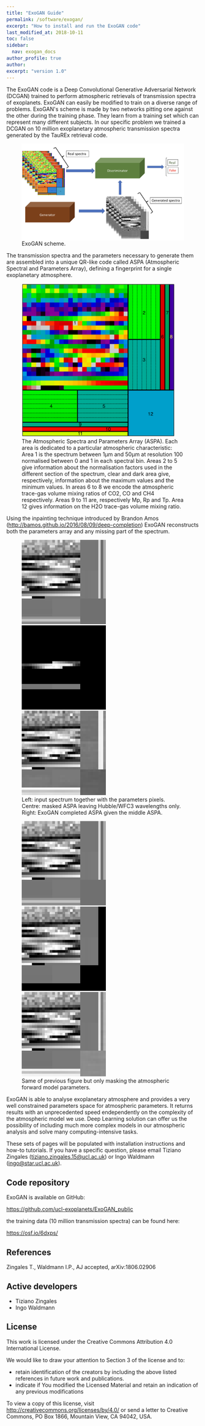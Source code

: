 ```yaml
---
title: "ExoGAN Guide"
permalink: /software/exogan/
excerpt: "How to install and run the ExoGAN code"
last_modified_at: 2018-10-11
toc: false
sidebar:
  nav: exogan_docs
author_profile: true
author: 
excerpt: "version 1.0"
---
```


The ExoGAN code is a Deep Convolutional Generative Adversarial Network (DCGAN) trained to perform atmospheric retrievals of transmission spectra of exoplanets. ExoGAN can easily be modified to train on a diverse range of problems.
ExoGAN's scheme is made by two networks pitting one against the other during the training phase. They learn from a training set which can represent many different subjects. In our specific problem we trained a DCGAN on 10 million exoplanetary atmospheric transmission spectra generated by the TauREx retrieval code.

<figure>
	 <img src="../../assets/images/gan_schema.png" alt="ganschema" style="float: left; margin: auto;" />
     <figcaption>ExoGAN scheme.</figcaption>
</figure>

The transmission spectra and the parameters necessary to generate them are assembled into a unique QR-like code called ASPA (Atmospheric Spectral and Parameters Array), defining a fingerprint for a single exoplanetary atmosphere.


<figure>
	 <img src="../../assets/images/train_image2.png" alt="train_image" style="margin: auto;width:400px;height:400px;"/>
     <figcaption>The Atmospheric Spectra and Parameters Array (ASPA). Each area is dedicated to a particular atmospheric characteristic: Area 1 is the spectrum between 1µm and 50µm at resolution 100 normalised between 0 and 1 in each spectral bin. Areas 2 to 5 give information about the normalisation factors used in the different section of the spectrum, clear and dark area give, respectively, information about the maximum values and the minimum values. In areas 6 to 8 we encode the atmospheric trace-gas volume mixing ratios of CO2, CO and CH4 respectively. Areas 9 to 11 are, respectively Mp, Rp and Tp. Area 12 gives information on the H2O trace-gas volume mixing ratio.</figcaption>
</figure>

Using the inpainting technique introduced by Brandon Amos (<http://bamos.github.io/2016/08/09/deep-completion>) ExoGAN reconstructs both the parameters array and any missing part of the spectrum. 

<figure>
	 <img src="../../assets/images/before_par.png" alt="beforew" style="margin: auto;width:220px;height:220px;"/>
	 <img src="../../assets/images/masked_wfc3.png" alt="maskedw" style="margin: auto;width:220px;height:220px;"/>
	 <img src="../../assets/images/predicted_wfc3.png" alt="predictedw" style="margin: auto;width:220px;height:220px;"/>
     <figcaption> Left: input spectrum together with the parameters pixels. Centre: masked ASPA leaving Hubble/WFC3 wavelengths only. Right: ExoGAN completed ASPA given the middle ASPA.</figcaption>
</figure>

<figure>
	 <img src="../../assets/images/before_par.png" alt="beforepar" style="margin: auto;width:220px;height:220px;"/>
	 <img src="../../assets/images/masked_par.png" alt="maskedpar" style="margin: auto;width:220px;height:220px;"/>
	 <img src="../../assets/images/predicted_par.png" alt="predictedpar" style="margin: auto;width:220px;height:220px;"/>
     <figcaption> Same of previous figure but only masking the atmospheric forward model parameters.</figcaption>
</figure>

ExoGAN is able to analyse exoplanetary atmosphere and provides a very well constrained parameters space for atmospheric parameters. It returns results with an unprecedented speed endependently on the complexity of the atmospheric model we use. Deep Learning solution can offer us the possibility of including much more complex models in our atmospheric analysis and solve many computing-intensive tasks.

These sets of pages will be populated with installation instructions and how-to tutorials. If you have a specific question, please email Tiziano Zingales (tiziano.zingales.15@ucl.ac.uk) or Ingo Waldmann (ingo@star.ucl.ac.uk).



## Code repository

ExoGAN is available on GitHub:

<https://github.com/ucl-exoplanets/ExoGAN_public>

the training data (10 million transmission spectra) can be found here:

<https://osf.io/6dxps/>


## References
Zingales T., Waldmann I.P., AJ accepted, arXiv:1806.02906



## Active developers
- Tiziano Zingales
- Ingo Waldmann


## License
This work is licensed under the Creative Commons Attribution 4.0 International License.

We would like to draw your attention to Section 3 of the license and to:
- retain identification of the creators by including the above listed references in future work and publications.
- indicate if You modified the Licensed Material and retain an indication of any previous modifications

To view a copy of this license, visit <http://creativecommons.org/licenses/by/4.0/> or send a letter to Creative Commons, PO Box 1866, Mountain View, CA 94042, USA.
